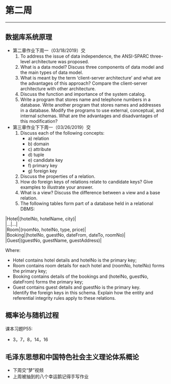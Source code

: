 # 第二周  
---  
## 数据库系统原理  
- 第二章作业下周一（03/18/2019）交  
	1. To address the issue of data independence, the ANSI-SPARC three-level architecture was proposed.  
	2. What is a data model? Discuss three components of data model and the main types of data model.  
	3. What is meant by the term ‘client-server architecture’ and what are the advantages of this approach? Compare the client-server architecture with other architecture.  
	4. Discuss the function and importance of the system catalog.  
	5. Write a program that stores name and telephone numbers in a database. Write another program that stores names and addresses in a database. Modify the programs to use external, conceptual, and internal schemas. What are the advantages and disadvantages of this modification?  
- 第三章作业下下周一（03/26/2019）交  
	1. Discuss each of the following concepts:  
		- a) relation  
		- b) domain  
		- c) attribute  
		- d) tuple  
		- e) candidate key  
		- f) primary key  
		- g) foreign key  
	2. Discuss the properties of a relation.  
	3. How do foreign keys of relations relate to candidate keys? Give examples to illustrate your answer.  
	4. What is a view? Discuss the difference between a view and a base relation.  
	5. The following tables form part of a database held in a relational DBMS:  
  
|Hotel|(hotelNo, hotelName, city)|  
|...|...|  
|Room|(roomNo, hotelNo, type, price)|  
|Booking|(hotelNo, guestNo, dateFrom, dateTo, roomNo)|  
|Guest|(guestNo, guestName, guestAddress)|  

Where:  
- Hotel contains hotel details and hotelNo is the primary key;  
- Room contains room details for each hotel and (roomNo, hotelNo) forms the primary key;  
- Booking contains details of the bookings and (hotelNo, guestNo, dateFrom) forms the primary key;  
- Guest contains guest details and guestNo is the primary key.  
Identify the foreign keys in this schema. Explain how the entity and referential integrity rules apply to these relations.  


## 概率论与随机过程  
课本习题P55:  
- 3，7，8，14，16    

## 毛泽东思想和中国特色社会主义理论体系概论  
- 下周交“梦”视频  
- 上周被抽到的八个幸运鹅记得手写作业  